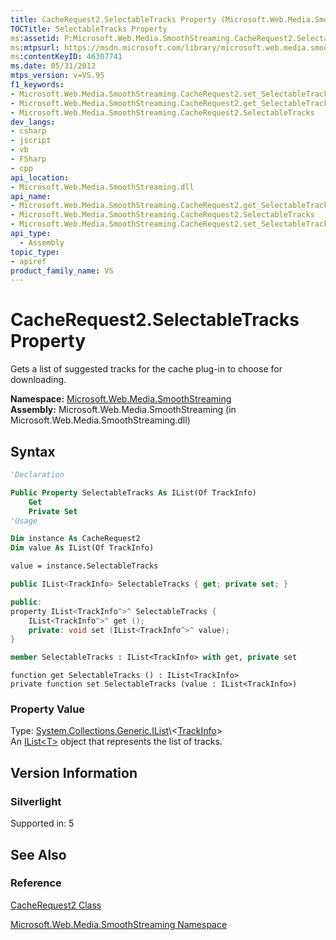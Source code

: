 ```yaml
---
title: CacheRequest2.SelectableTracks Property (Microsoft.Web.Media.SmoothStreaming)
TOCTitle: SelectableTracks Property
ms:assetid: P:Microsoft.Web.Media.SmoothStreaming.CacheRequest2.SelectableTracks
ms:mtpsurl: https://msdn.microsoft.com/library/microsoft.web.media.smoothstreaming.cacherequest2.selectabletracks(v=VS.95)
ms:contentKeyID: 46307741
ms.date: 05/31/2012
mtps_version: v=VS.95
f1_keywords:
- Microsoft.Web.Media.SmoothStreaming.CacheRequest2.set_SelectableTracks
- Microsoft.Web.Media.SmoothStreaming.CacheRequest2.get_SelectableTracks
- Microsoft.Web.Media.SmoothStreaming.CacheRequest2.SelectableTracks
dev_langs:
- csharp
- jscript
- vb
- FSharp
- cpp
api_location:
- Microsoft.Web.Media.SmoothStreaming.dll
api_name:
- Microsoft.Web.Media.SmoothStreaming.CacheRequest2.get_SelectableTracks
- Microsoft.Web.Media.SmoothStreaming.CacheRequest2.SelectableTracks
- Microsoft.Web.Media.SmoothStreaming.CacheRequest2.set_SelectableTracks
api_type:
  - Assembly
topic_type:
- apiref
product_family_name: VS
---
```


# CacheRequest2.SelectableTracks Property

Gets a list of suggested tracks for the cache plug-in to choose for downloading.

**Namespace:**  [Microsoft.Web.Media.SmoothStreaming](microsoft-web-media-smoothstreaming-namespace_1.md)  
**Assembly:**  Microsoft.Web.Media.SmoothStreaming (in Microsoft.Web.Media.SmoothStreaming.dll)

## Syntax

```vb
'Declaration

Public Property SelectableTracks As IList(Of TrackInfo)
    Get
    Private Set
'Usage

Dim instance As CacheRequest2
Dim value As IList(Of TrackInfo)

value = instance.SelectableTracks
```

```csharp
public IList<TrackInfo> SelectableTracks { get; private set; }
```

```cpp
public:
property IList<TrackInfo^>^ SelectableTracks {
    IList<TrackInfo^>^ get ();
    private: void set (IList<TrackInfo^>^ value);
}
```

``` fsharp
member SelectableTracks : IList<TrackInfo> with get, private set
```

```jscript
function get SelectableTracks () : IList<TrackInfo>
private function set SelectableTracks (value : IList<TrackInfo>)
```

### Property Value

Type: [System.Collections.Generic.IList](https://msdn.microsoft.com/library/5y536ey6\(v=vs.95\))\<[TrackInfo](trackinfo-class-microsoft-web-media-smoothstreaming_1.md)\>  
An [IList\<T\>](https://msdn.microsoft.com/library/5y536ey6\(v=vs.95\)) object that represents the list of tracks.

## Version Information

### Silverlight

Supported in: 5  

## See Also

### Reference

[CacheRequest2 Class](cacherequest2-class-microsoft-web-media-smoothstreaming.md)

[Microsoft.Web.Media.SmoothStreaming Namespace](microsoft-web-media-smoothstreaming-namespace_1.md)
